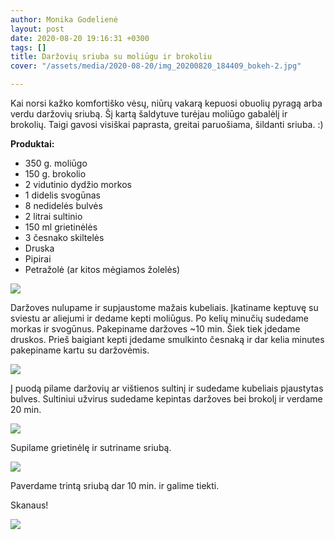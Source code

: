 ```yaml
---
author: Monika Godelienė
layout: post
date: 2020-08-20 19:16:31 +0300
tags: []
title: Daržovių sriuba su moliūgu ir brokoliu
cover: "/assets/media/2020-08-20/img_20200820_184409_bokeh-2.jpg"

---
```

Kai norsi kažko komfortiško vėsų, niūrų vakarą kepuosi obuolių pyragą arba verdu daržovių sriubą. Šį kartą šaldytuve turėjau moliūgo gabalėlį ir brokolių. Taigi gavosi visiškai paprasta, greitai paruošiama, šildanti sriuba. :)

**Produktai:**

* 350 g. moliūgo
* 150 g. brokolio
* 2 vidutinio dydžio morkos
* 1 didelis svogūnas
* 8 nedidelės bulvės
* 2 litrai sultinio
* 150 ml grietinėlės
* 3 česnako skiltelės
* Druska
* Pipirai
* Petražolė (ar kitos mėgiamos žolelės)

![](/assets/media/2020-08-20/img_20200820_175248_bokeh_3.jpg)  
  
Daržoves nulupame ir supjaustome mažais kubeliais. Įkatiname keptuvę su sviestu ar aliejumi ir dedame kepti moliūgus. Po kelių minučių sudedame morkas ir svogūnus. Pakepiname daržoves \~10 min. Šiek tiek įdedame druskos. Prieš baigiant kepti įdedame smulkinto česnaką ir dar kelia minutes pakepiname kartu su daržovėmis.

![](/assets/media/2020-08-20/img_20200820_180754_bokeh-2.jpg)

Į puodą pilame daržovių ar vištienos sultinį ir sudedame kubeliais pjaustytas bulves. Sultiniui užvirus sudedame kepintas daržoves bei brokolį ir verdame 20 min.

![](/assets/media/2020-08-20/img_20200820_181028_bokeh-2.jpg)

Supilame grietinėlę ir sutriname sriubą.

![](/assets/media/2020-08-20/img_20200820_183829_bokeh-2.jpg)

Paverdame trintą sriubą dar 10 min. ir galime tiekti.

Skanaus!

![](/assets/media/2020-08-20/img_20200820_184409_bokeh-2.jpg)